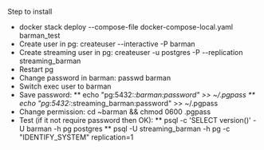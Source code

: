 Step to install
* docker stack deploy --compose-file docker-compose-local.yaml barman_test
* Create user in pg: createuser --interactive -P barman
* Create streaming user in pg: createuser -u postgres -P --replication streaming_barman
* Restart pg
* Change password in barman: passwd barman
* Switch exec user to barman
* Save password:
  ** echo "pg:5432:*:barman:password" >> ~/.pgpass
  ** echo "pg:5432:*:streaming_barman:password" >> ~/.pgpass
* Change permission: cd ~barman && chmod 0600 .pgpass  
* Test (if it not require password then OK): 
  ** psql -c 'SELECT version()' -U barman -h pg postgres
  ** psql -U streaming_barman -h pg   -c "IDENTIFY_SYSTEM"   replication=1

